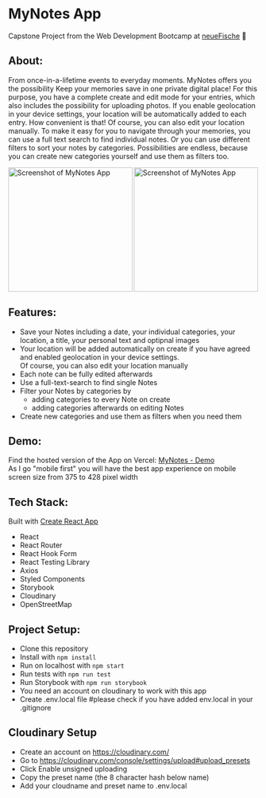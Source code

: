 # MyNotes App
Capstone Project from the Web Development Bootcamp at [neueFische](https://www.neuefische.de/weiterbildung/web-development) 🐠

## About:
From once-in-a-lifetime events to everyday moments. MyNotes offers you the possibility Keep your memories save in one private digital place! For this purpose, you have a complete create and edit mode for your entries, which also includes the possibility for uploading photos. If you enable geolocation in your device settings, your location will be automatically added to each entry. How convenient is that! Of course, you can also edit your location manually. To make it easy for you to navigate through your memories, you can use a full text search to find individual notes. Or you can use different filters to sort your notes by categories. Possibilities are endless, because you can create new categories yourself and use them as filters too.

<div>
<img align="left" width="250px" src="https://user-images.githubusercontent.com/97477326/161311743-122b5367-7833-4cc6-a504-337e7c94bda5.png" alt="Screenshot of MyNotes App" />
  <img  width="250px" src="https://user-images.githubusercontent.com/97477326/161312813-8b82879d-3e3e-4e80-b74a-6228b1939c49.png" alt="Screenshot of MyNotes App"/>
</div>


## Features:

- Save your Notes including a date, your individual categories, your location, a title, your personal text and optipnal images
- Your location will be added automatically on create if you have agreed and enabled geolocation in your device settings.<br>
  Of course, you can also edit your location manually
- Each note can be fully edited afterwards
- Use a full-text-search to find single Notes
- Filter your Notes by categories by 
  - adding categories to every Note on create
  - adding categories afterwards on editing Notes
- Create new categories and use them as filters when you need them


## Demo: 

Find the hosted version of the App on Vercel: [MyNotes - Demo](https://capstone-project-phi-rosy.vercel.app/)
<br>
As I go "mobile first" you will have the best app experience on mobile screen size from 375 to 428 pixel width


## Tech Stack:

Built with [Create React App](https://github.com/facebook/create-react-app) 

- React
- React Router
- React Hook Form
- React Testing Library
- Axios
- Styled Components
- Storybook
- Cloudinary
- OpenStreetMap


## Project Setup:

- Clone this repository
- Install with `npm install`
- Run on localhost with `npm start`
- Run tests with `npm run test`
- Run Storybook with `npm run storybook`
- You need an account on cloudinary to work with this app
- Create .env.local file #please check if you have added env.local in your .gitignore


## Cloudinary Setup
- Create an account on https://cloudinary.com/
- Go to https://cloudinary.com/console/settings/upload#upload_presets
- Click Enable unsigned uploading
- Copy the preset name (the 8 character hash below name)
- Add your cloudname and preset name to .env.local

